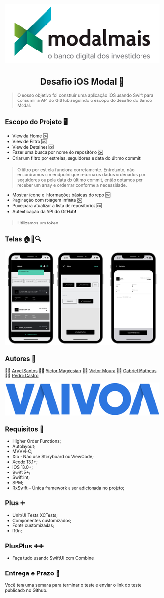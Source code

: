 
![logo Banco Modal Mais](logomodalmais.png)

<h1 align="center">Desafio iOS Modal 🍎</h1>

  > O nosso objetivo foi construir uma aplicação iOS usando Swift para consumir a API do GitHub seguindo o escopo do desafio do Banco Modal.

## Escopo do Projeto 🖥️
-   View da Home 🆗
-   View de Filtro 🆗
-   View de Detalhes 🆗
-   Fazer uma busca por nome do repositório 🆗  
-   Criar um filtro por estrelas, seguidores e data do último commit❗
> O filtro por estrela funciona corretamente. Entretanto, não encontramos um endpoint que retorna os dados ordenados por seguidores ou pela data do último commit, então optamos por receber um array e ordernar conforme a necessidade.
-   Mostrar ícone e informações básicas do repo 🆗
-   Paginação com rolagem infinita 🆗
-   Puxe para atualizar a lista de repositórios 🆗
-  Autenticação da API do GitHub❗
> Utilizamos um token

## Telas  🏠🔖🔍
![telas](telas.png)


## Autores 🚀

👨‍🚀 [Aryel Santos](https://github.com/aryelsander)     👨‍🚀 [Victor Magdesian](https://github.com/victormagdesian)     👨‍🚀 [Victor Moura](https://github.com/vitutiv)     👨‍🚀 [Gabriel Matheus](https://github.com/gabrielrom)     👨‍🚀 [Pedro Castro](https://github.com/pedrogaldiano)

![Logo Vaivoa](logovaivoa.png)



## Requisitos 🧾

- Higher Order Functions;
- Autolayout;
- MVVM-C;
- Xib - Não use Storyboard ou ViewCode;
- Xcode 13.1+;
- iOS 13.0+;
- Swift 5+;
- Swiftlint;
- SPM;
- RxSwift – Única framework a ser adicionada no projeto;

## Plus ➕

- Unit/UI Tests XCTests;
- Componentes customizados;
- Fonte customizadas;
- l10n;

## PlusPlus ➕➕

- Faça tudo usando SwiftUI com Combine.

## Entrega e Prazo 📅

Você tem uma semana para terminar o teste e enviar o link do teste publicado no Github.
